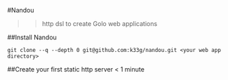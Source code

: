 #Nandou

>>http dsl to create Golo web applications

##Install Nandou

	git clone --q --depth 0 git@github.com:k33g/nandou.git <your web app directory>

##Create your first static http server < 1 minute


